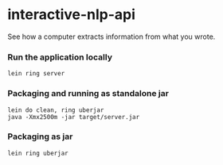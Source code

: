 # interactive-nlp-api

See how a computer extracts information from what you wrote.

### Run the application locally

`lein ring server`

### Packaging and running as standalone jar

```
lein do clean, ring uberjar
java -Xmx2500m -jar target/server.jar
```

### Packaging as jar

`lein ring uberjar`
